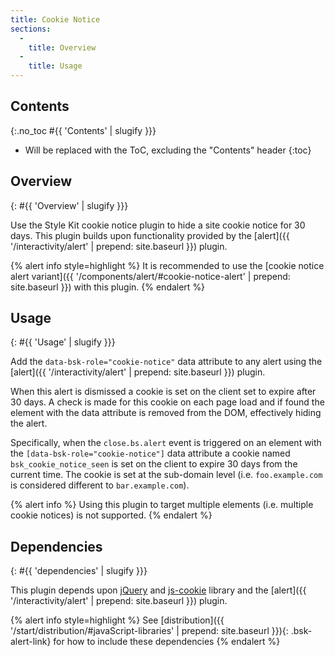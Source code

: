 ```yaml
---
title: Cookie Notice
sections:
  -
    title: Overview
  -
    title: Usage
---
```


## Contents
{:.no_toc #{{ 'Contents' | slugify }}}

* Will be replaced with the ToC, excluding the "Contents" header
{:toc}

## Overview
{: #{{ 'Overview' | slugify }}}

Use the Style Kit cookie notice plugin to hide a site cookie notice for 30 days. This plugin builds upon functionality
provided by the [alert]({{ '/interactivity/alert' | prepend: site.baseurl }}) plugin.

{% alert info style=highlight %}
It is recommended to use the
[cookie notice alert variant]({{ '/components/alert/#cookie-notice-alert' | prepend: site.baseurl }}) with this plugin.
{% endalert %}

## Usage
{: #{{ 'Usage' | slugify }}}

Add the `data-bsk-role="cookie-notice"` data attribute to any alert using the
[alert]({{ '/interactivity/alert' | prepend: site.baseurl }}) plugin.

When this alert is dismissed a cookie is set on the client set to expire after 30 days. A check is made for this cookie
on each page load and if found the element with the data attribute is removed from the DOM, effectively hiding the
alert.

Specifically, when the `close.bs.alert` event is triggered on an element with the `[data-bsk-role="cookie-notice"]`
data attribute a cookie named `bsk_cookie_notice_seen` is set on the client to expire 30 days from the current time.
The cookie is set at the sub-domain level (i.e. `foo.example.com` is considered different to `bar.example.com`).

{% alert info %}
Using this plugin to target multiple elements (i.e. multiple cookie notices) is not supported.
{% endalert %}

## Dependencies
{: #{{ 'dependencies' | slugify }}}

This plugin depends upon [jQuery](https://jquery.com) and [js-cookie](https://github.com/js-cookie/js-cookie) library
and the [alert]({{ '/interactivity/alert' | prepend: site.baseurl }}) plugin.

{% alert info style=highlight %}
See [distribution]({{ '/start/distribution/#javaScript-libraries' | prepend: site.baseurl }}){: .bsk-alert-link} for
how to include these dependencies
{% endalert %}
